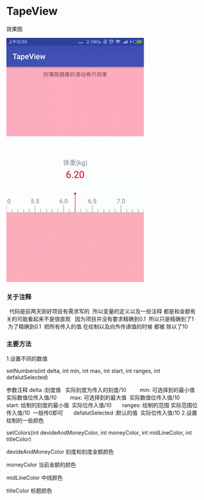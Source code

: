 # TapeView


效果图

![image](effect.gif)

### 关于注释
   代码是前两天刚好项目有需求写的  所以变量的定义以及一些注释 都是和金额有关的可能看起来不是很直观
   因为项目并没有要求精确到0.1  所以只是精确到了1  为了精确到0.1  把所有传入的值 在绘制以及向外传递值的时候 都被 除以了10

### 主要方法
1.设置不同的数值

setNumbers(int delta, int min, int max, int start, int ranges, int defalutSelected)

参数注释 delta :刻度值   实际刻度为传入的刻度/10
        
        min: 可选择到的最小值 实际数值位传入值/10
        
        max: 可选择到的最大值  实际数值位传入值/10
        
        start: 绘制的刻度的最小值  实际位传入值/10
       
       ranges: 绘制的范围 实际范围位传入值/10  一般传0即可
       
       defalutSelected :默认的值  实际位传入值/10
2.设置绘制的一些颜色

setColors(int devideAndMoneyColor, int moneyColor, int midLineColor, int titleColor)

devideAndMoneyColor 刻度和刻度金额颜色

moneyColor          当前金额的颜色

midLineColor        中线颜色

titleColor          标题颜色

